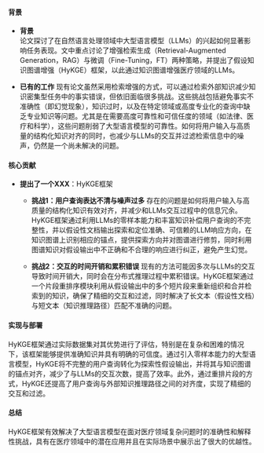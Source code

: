 #### 背景
- **背景**       
    论文探讨了在自然语言处理领域中大型语言模型（LLMs）的兴起如何显著影响任务表现。文中重点讨论了增强检索生成（Retrieval-Augmented Generation，RAG）与微调（Fine-Tuning，FT）两种策略，并提出了假设知识图谱增强（HyKGE）框架，以此通过知识图谱增强医疗领域的LLMs。

- **已有的工作**
    现有论文虽然采用检索增强的方式，可以通过检索外部知识减少知识密集型任务中的事实错误，但依旧面临很多挑战。这些挑战包括避免事实不准确性（即幻觉现象），知识过时，以及在特定领域或高度专业化的查询中缺乏专业知识等问题。尤其是在需要高度可靠性和可信任度的领域（如法律、医疗和科学），这些问题削弱了大型语言模型的可靠性。如何将用户输入与高质量的结构化知识对齐的同时，也减少与LLMs的交互并过滤检索信息中的噪声，仍然是一个尚未解决的问题。

#### 核心贡献
- **提出了一个XXX**：HyKGE框架
    - **挑战1：用户查询表达不清与噪声过多**
        存在的问题是如何将用户输入与高质量的结构化知识有效对齐，并减少和LLMs交互过程中的信息冗余。HyKGE框架通过利用LLMs的零样本能力和丰富知识补偿用户查询的不完整性，并以假设性文档输出探索和定位准确、可信赖的LLM响应方向，在知识图谱上识别相应的锚点，提供探索方向并对图谱进行修剪，同时利用图谱知识对假设输出中不正确和不合理的响应进行纠正，避免产生幻觉。

    - **挑战2：交互的时间开销和累积错误**
        现有的方法可能因多次与LLMs的交互导致时间开销大，同时会在分布式推理过程中累积错误。HyKGE框架通过一个片段重排序模块利用从假设输出中的多个短片段来重新组织和合并检索到的知识，确保了精细的交互和过滤，同时解决了长文本（假设性文档）与短文本（知识推理路径）匹配不准确的问题。

#### 实现与部署
HyKGE框架通过实际数据集对其优势进行了评估，特别是在复杂和困难的情况下，该框架能够提供准确知识并具有明确的可信度。通过引入零样本能力的大型语言模型，HyKGE将不完整的用户查询转化为探索性假设输出，并将其与知识图谱的锚点对齐，减少了与LLMs的交互次数，提高了效率。此外，通过重排片段的方式，HyKGE还提高了用户查询与外部知识推理路径之间的对齐度，实现了精细的交互和过滤。

#### 总结
HyKGE框架有效解决了大型语言模型在面对医疗领域复杂问题时的准确性和解释性挑战，具有在医疗领域中的潜在应用并且在实际场景中展示出了很大的优越性。